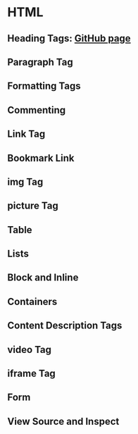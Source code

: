 # HTML

## Heading Tags: [GitHub page](/Learn_HTML/index.html)

## Paragraph Tag

## Formatting Tags

## Commenting

## Link Tag

## Bookmark Link

## img Tag

## picture Tag

## Table

## Lists

## Block and Inline

## Containers

## Content Description Tags

## video Tag

## iframe Tag

## Form

## View Source and Inspect
